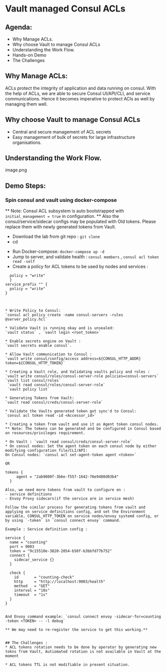 # Vault managed Consul ACLs

## Agenda:
* Why Manage ACLs.
* Why choose Vault to manage Consul ACLs
* Understanding the Work Flow.
* Hands-on Demo
* The Challenges


## Why Manage ACLs:
ACLs protect the integrity of application and data running on consul. With the help of ACLs, we are able to secure Consul UI/API/CLI, and service communications. Hence it becomes imperative to protect ACls as well by managing them well.

## Why choose Vault to manage Consul ACLs
* Central and secure management of ACL secrets
* Easy management of bulk of secrets for large infrastructure organisations.


## Understanding the Work Flow.

image.png


## Demo Steps:

### Spin consul and vault using docker-compose
** Note: Consul ACL subsystem is auto bootstrapped with `initial_management = true` in configuration.
** Also the consul/service/sidecar configs may be populated with Old tokens. Please replace them with newly generated tokens from Vault.

* Download the lab from git repo : 
`git clone `
* cd <DIR>
* Run Docker-compose: 
`docker-compose up -d`
* Jump to server, and validate health : 
`consul members` , `consul acl token read -self`
* Create a policy for ACL tokens to be used by nodes and services : 

```node_prefix "" {
  policy = "write"
  }
service_prefix "" {
  policy = "write"
}



* Write Policy to Consul: 
`consul acl policy create -name consul-servers -rules @server_policy.hcl`

* Validate Vault is running okay and is unsealed: 
`vault status` , `vault login <root_token>`

* Enable secrets engine on Vault : 
`vault secrets enable consul`.

* Allow Vault communication to Consul : 
`vault write consul/config/access address=${CONSUL_HTTP_ADDR} token=${CONSUL_HTTP_TOKEN}`

* Creating a Vault role, and Validating vaults policy and roles :
`vault write consul/roles/consul-server-role policies=consul-servers`
`vault list consul/roles`
 `vault read consul/roles/consul-server-role`
 `vault policy list`

* Generating Tokens from Vault:
`vault read consul/creds/consul-server-role`

* Validate the Vaults generated token got sync'd to Consul:
`consul acl token read -id <Accessor_id>`

* Creating a token from vault and use it as Agent token consul nodes.
** Note: The tokens can be generated and be configured in Consul based on resources/privileges requirement.

* On Vault : `vault read consul/creds/consul-server-role`
* On consul nodes: Set the agent token on each consul node by either modifying configuration file/CLI/API:
On Consul nodes: `consul acl set-agent-token agent <token>`

OR

tokens {
     agent = "2ab9800f-3b6e-f557-1642-76e9480d03b4"
  }

Also, we need more tokens from vault to configure on :
- service definitions
- Envoy Proxy sidecars(if the service are in service mesh)

Follow the similar process for generating tokens from vault and applying on service definitions config, and set the Environment variable, CONSUL_HTTP_TOKEN on service nodes/envoy systemd config, or by using `-token` in `consul connect envoy` command.

Example : Service definition config :

service {
  name = "counting"
  port = 9003
  token = "9c15510e-3820-2054-b58f-b3bbfd77b752"
  connect {
    sidecar_service {}
  }

  check {
    id       = "counting-check"
    http     = "http://localhost:9003/health"
    method   = "GET"
    interval = "10s"
    timeout  = "1s"
  }
}


And Envoy command example: `consul connect envoy -sidecar-for=counting -token <TOKEN> -- -l debug`

** We may need to re-register the service to get this working.**


## The Challenges :
* ACL tokens rotation needs to be done by operator by generating new tokns from Vault, Autiomated rotation is not available in Vault at the moment

* ACL tokens TTL is not modifiable in present situation.